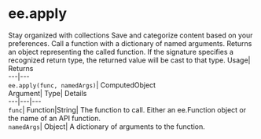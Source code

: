  
#  ee.apply 
Stay organized with collections  Save and categorize content based on your preferences. 
Call a function with a dictionary of named arguments. 
Returns an object representing the called function. If the signature specifies a recognized return type, the returned value will be cast to that type.
Usage| Returns  
---|---  
`ee.apply(func, namedArgs)`| ComputedObject  
Argument| Type| Details  
---|---|---  
`func`| Function|String| The function to call. Either an ee.Function object or the name of an API function.  
`namedArgs`| Object| A dictionary of arguments to the function.  
